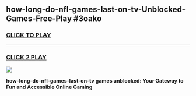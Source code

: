 
## how-long-do-nfl-games-last-on-tv-Unblocked-Games-Free-Play #3oako
<h3>
<a href="https://us.freeplayer.one?title=how-long-do-nfl-games-last-on-tv&ref=9M">CLICK TO PLAY</a></h3>
<hr>

<h3>
<a href="https://us.freeplayer.one?title=how-long-do-nfl-games-last-on-tv&ref=9M">CLICK 2 PLAY</a>
  
</h3>

<a href="https://us.freeplayer.one?title=how-long-do-nfl-games-last-on-tv&ref=9M"><img src="https://clearcache.store/games.png"></a>


**how-long-do-nfl-games-last-on-tv games unblocked: Your Gateway to Fun and Accessible Online Gaming**
